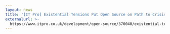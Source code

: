 ```yaml
---
layout: news
title: '[IT Pro] Existential Tensions Put Open Source on Path to Crisis Point'
externalurl: >-
  https://www.itpro.co.uk/development/open-source/370040/existential-tensions-put-open-source-on-the-warpath-to-crisis-point
---
```

